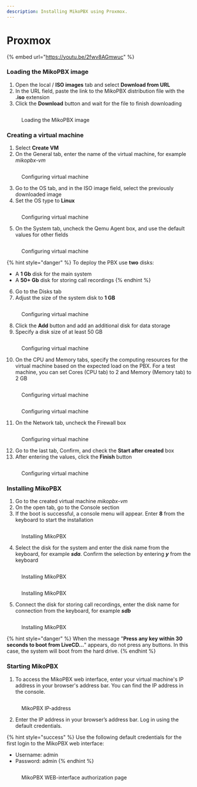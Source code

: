 ```yaml
---
description: Installing MikoPBX using Proxmox.
---
```


# Proxmox

{% embed url="https://youtu.be/2fwv8AGmwuc" %}

### **Loading the MikoPBX image**

1. Open the local / **ISO images** tab and select **Download from URL**
2. In the URL field, paste the link to the MikoPBX distribution file with the **.iso** extension
3. Click the **Download** button and wait for the file to finish downloading

<figure><img src="../../.gitbook/assets/MikoPBXProxmoxInstallation_1_1.png" alt=""><figcaption><p>Loading the MikoPBX image</p></figcaption></figure>

### **Creating a virtual machine**

1. Select **Create VM**
2. On the General tab, enter the name of the virtual machine, for example _mikopbx-vm_

<figure><img src="../../.gitbook/assets/MikoPBXProxmoxInstallation_2_1.png" alt=""><figcaption><p>Configuring virtual machine</p></figcaption></figure>

3. Go to the OS tab, and in the ISO image field, select the previously downloaded image
4. Set the OS type to **Linux**

<figure><img src="../../.gitbook/assets/MikoPBXProxmoxInstallation_3_1.png" alt=""><figcaption><p>Configuring virtual machine</p></figcaption></figure>

5. On the System tab, uncheck the Qemu Agent box, and use the default values for other fields

<figure><img src="../../.gitbook/assets/MikoPBXProxmoxInstallation_4_1.png" alt=""><figcaption><p>Configuring virtual machine</p></figcaption></figure>

{% hint style="danger" %}
To deploy the PBX use **two** disks:

* A **1 Gb** disk for the main system
* A **50+ Gb** disk for storing call recordings
{% endhint %}

6. Go to the Disks tab
7. Adjust the size of the system disk to **1 GB**

<figure><img src="../../.gitbook/assets/MikoPBXProxmoxInstallation_5_1.png" alt=""><figcaption><p>Configuring virtual machine</p></figcaption></figure>

8. Click the **Add** button and add an additional disk for data storage
9. Specify a disk size of at least 50 GB

<figure><img src="../../.gitbook/assets/MikoPBXProxmoxInstallation_6_1.png" alt=""><figcaption><p>Configuring virtual machine</p></figcaption></figure>

10. On the CPU and Memory tabs, specify the computing resources for the virtual machine based on the expected load on the PBX. For a test machine, you can set Cores (CPU tab) to 2 and Memory (Memory tab) to 2 GB

<figure><img src="../../.gitbook/assets/MikoPBXProxmoxInstallation_7_1.png" alt=""><figcaption><p>Configuring virtual machine</p></figcaption></figure>

<figure><img src="../../.gitbook/assets/MikoPBXProxmoxInstallation_8_1.png" alt=""><figcaption><p>Configuring virtual machine</p></figcaption></figure>

11. On the Network tab, uncheck the Firewall box

<figure><img src="../../.gitbook/assets/MikoPBXProxmoxInstallation_9_2.png" alt=""><figcaption><p>Configuring virtual machine</p></figcaption></figure>

12. Go to the last tab, Confirm, and check the **Start after created** box
13. After entering the values, click the **Finish** button

<figure><img src="../../.gitbook/assets/MikoPBXProxmoxInstallation_10_1.png" alt=""><figcaption><p>Configuring virtual machine</p></figcaption></figure>

### **Installing MikoPBX**

1. Go to the created virtual machine _mikopbx-vm_
2. On the open tab, go to the Console section
3. If the boot is successful, a console menu will appear. Enter **8** from the keyboard to start the installation

<figure><img src="../../.gitbook/assets/MikoPBXProxmoxInstallation_11_1.png" alt=""><figcaption><p>Installing MikoPBX</p></figcaption></figure>

4. Select the disk for the system and enter the disk name from the keyboard, for example _**sda**_. Confirm the selection by entering _**y**_ from the keyboard

<figure><img src="../../.gitbook/assets/MikoPBXProxmoxInstallation_12_1.png" alt=""><figcaption><p>Installing MikoPBX</p></figcaption></figure>

<figure><img src="../../.gitbook/assets/MikoPBXProxmoxInstallation_13_1.png" alt=""><figcaption><p>Installing MikoPBX</p></figcaption></figure>

5. Connect the disk for storing call recordings, enter the disk name for connection from the keyboard, for example _**sdb**_

<figure><img src="../../.gitbook/assets/MikoPBXProxmoxInstallation_14_1.png" alt=""><figcaption><p>Installing MikoPBX</p></figcaption></figure>

{% hint style="danger" %}
When the message "**Press any key within 30 seconds to boot from LiveCD...**" appears, do not press any buttons. In this case, the system will boot from the hard drive.
{% endhint %}

### **Starting MikoPBX**

1. To access the MikoPBX web interface, enter your virtual machine's IP address in your browser's address bar. You can find the IP address in the console.

<figure><img src="../../.gitbook/assets/MikoPBXProxmoxInstallation_15_1.png" alt=""><figcaption><p>MikoPBX IP-address</p></figcaption></figure>

2. Enter the IP address in your browser’s address bar. Log in using the default credentials.

{% hint style="success" %}
Use the following default credentials for the first login to the MikoPBX web interface:

* Username: admin
* Password: admin
{% endhint %}

<figure><img src="../../.gitbook/assets/MikoPBXProxmoxInstallation_17 (1).png" alt=""><figcaption><p>MikoPBX WEB-interface authorization page</p></figcaption></figure>
